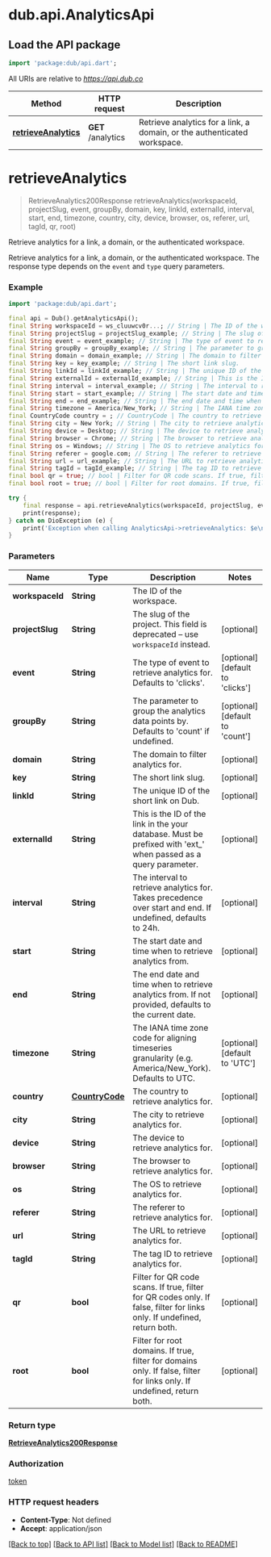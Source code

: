 # dub.api.AnalyticsApi

## Load the API package
```dart
import 'package:dub/api.dart';
```

All URIs are relative to *https://api.dub.co*

Method | HTTP request | Description
------------- | ------------- | -------------
[**retrieveAnalytics**](AnalyticsApi.md#retrieveanalytics) | **GET** /analytics | Retrieve analytics for a link, a domain, or the authenticated workspace.


# **retrieveAnalytics**
> RetrieveAnalytics200Response retrieveAnalytics(workspaceId, projectSlug, event, groupBy, domain, key, linkId, externalId, interval, start, end, timezone, country, city, device, browser, os, referer, url, tagId, qr, root)

Retrieve analytics for a link, a domain, or the authenticated workspace.

Retrieve analytics for a link, a domain, or the authenticated workspace. The response type depends on the `event` and `type` query parameters.

### Example
```dart
import 'package:dub/api.dart';

final api = Dub().getAnalyticsApi();
final String workspaceId = ws_cluuwcv0r...; // String | The ID of the workspace.
final String projectSlug = projectSlug_example; // String | The slug of the project. This field is deprecated – use `workspaceId` instead.
final String event = event_example; // String | The type of event to retrieve analytics for. Defaults to 'clicks'.
final String groupBy = groupBy_example; // String | The parameter to group the analytics data points by. Defaults to 'count' if undefined.
final String domain = domain_example; // String | The domain to filter analytics for.
final String key = key_example; // String | The short link slug.
final String linkId = linkId_example; // String | The unique ID of the short link on Dub.
final String externalId = externalId_example; // String | This is the ID of the link in the your database. Must be prefixed with 'ext_' when passed as a query parameter.
final String interval = interval_example; // String | The interval to retrieve analytics for. Takes precedence over start and end. If undefined, defaults to 24h.
final String start = start_example; // String | The start date and time when to retrieve analytics from.
final String end = end_example; // String | The end date and time when to retrieve analytics from. If not provided, defaults to the current date.
final String timezone = America/New_York; // String | The IANA time zone code for aligning timeseries granularity (e.g. America/New_York). Defaults to UTC.
final CountryCode country = ; // CountryCode | The country to retrieve analytics for.
final String city = New York; // String | The city to retrieve analytics for.
final String device = Desktop; // String | The device to retrieve analytics for.
final String browser = Chrome; // String | The browser to retrieve analytics for.
final String os = Windows; // String | The OS to retrieve analytics for.
final String referer = google.com; // String | The referer to retrieve analytics for.
final String url = url_example; // String | The URL to retrieve analytics for.
final String tagId = tagId_example; // String | The tag ID to retrieve analytics for.
final bool qr = true; // bool | Filter for QR code scans. If true, filter for QR codes only. If false, filter for links only. If undefined, return both.
final bool root = true; // bool | Filter for root domains. If true, filter for domains only. If false, filter for links only. If undefined, return both.

try {
    final response = api.retrieveAnalytics(workspaceId, projectSlug, event, groupBy, domain, key, linkId, externalId, interval, start, end, timezone, country, city, device, browser, os, referer, url, tagId, qr, root);
    print(response);
} catch on DioException (e) {
    print('Exception when calling AnalyticsApi->retrieveAnalytics: $e\n');
}
```

### Parameters

Name | Type | Description  | Notes
------------- | ------------- | ------------- | -------------
 **workspaceId** | **String**| The ID of the workspace. | 
 **projectSlug** | **String**| The slug of the project. This field is deprecated – use `workspaceId` instead. | [optional] 
 **event** | **String**| The type of event to retrieve analytics for. Defaults to 'clicks'. | [optional] [default to 'clicks']
 **groupBy** | **String**| The parameter to group the analytics data points by. Defaults to 'count' if undefined. | [optional] [default to 'count']
 **domain** | **String**| The domain to filter analytics for. | [optional] 
 **key** | **String**| The short link slug. | [optional] 
 **linkId** | **String**| The unique ID of the short link on Dub. | [optional] 
 **externalId** | **String**| This is the ID of the link in the your database. Must be prefixed with 'ext_' when passed as a query parameter. | [optional] 
 **interval** | **String**| The interval to retrieve analytics for. Takes precedence over start and end. If undefined, defaults to 24h. | [optional] 
 **start** | **String**| The start date and time when to retrieve analytics from. | [optional] 
 **end** | **String**| The end date and time when to retrieve analytics from. If not provided, defaults to the current date. | [optional] 
 **timezone** | **String**| The IANA time zone code for aligning timeseries granularity (e.g. America/New_York). Defaults to UTC. | [optional] [default to 'UTC']
 **country** | [**CountryCode**](.md)| The country to retrieve analytics for. | [optional] 
 **city** | **String**| The city to retrieve analytics for. | [optional] 
 **device** | **String**| The device to retrieve analytics for. | [optional] 
 **browser** | **String**| The browser to retrieve analytics for. | [optional] 
 **os** | **String**| The OS to retrieve analytics for. | [optional] 
 **referer** | **String**| The referer to retrieve analytics for. | [optional] 
 **url** | **String**| The URL to retrieve analytics for. | [optional] 
 **tagId** | **String**| The tag ID to retrieve analytics for. | [optional] 
 **qr** | **bool**| Filter for QR code scans. If true, filter for QR codes only. If false, filter for links only. If undefined, return both. | [optional] 
 **root** | **bool**| Filter for root domains. If true, filter for domains only. If false, filter for links only. If undefined, return both. | [optional] 

### Return type

[**RetrieveAnalytics200Response**](RetrieveAnalytics200Response.md)

### Authorization

[token](../README.md#token)

### HTTP request headers

 - **Content-Type**: Not defined
 - **Accept**: application/json

[[Back to top]](#) [[Back to API list]](../README.md#documentation-for-api-endpoints) [[Back to Model list]](../README.md#documentation-for-models) [[Back to README]](../README.md)

